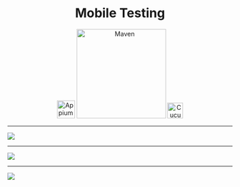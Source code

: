 <h1 align="center">Mobile Testing</h1>
<p align="center">
     <a>
        <img alt="Appium" src="https://i.imgur.com/ekYuUDC.png" width="40">
    </a>
    <a>
        <img alt="Maven" src="https://i.imgur.com/kan0DsV.png" width="200">
    </a>
    <a>
        <img alt="Cucumber" src="https://i.imgur.com/Qm3xghq.png" width="35">
    </a>
</p>

***



![](https://i.imgur.com/h7idtFe.png)
***
![](https://i.imgur.com/R34rMUe.png)
***
![](https://i.imgur.com/pCJqG4l.png)
